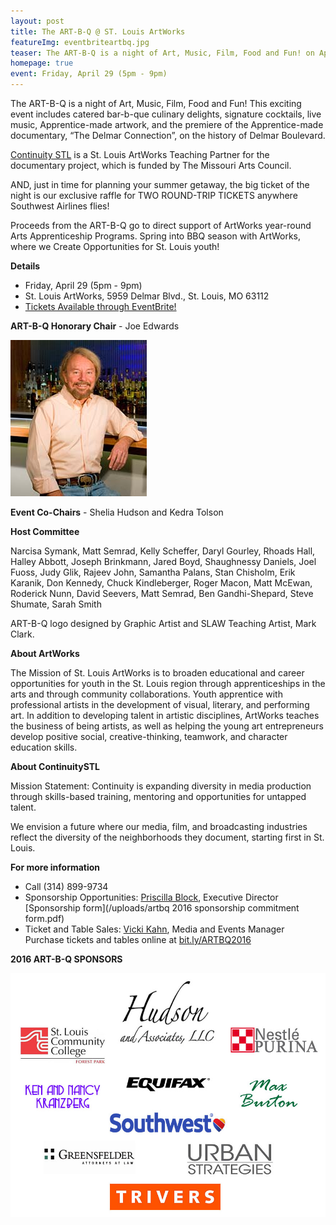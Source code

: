 ```yaml
---
layout: post
title: The ART-B-Q @ ST. Louis ArtWorks
featureImg: eventbriteartbq.jpg
teaser: The ART-B-Q is a night of Art, Music, Film, Food and Fun! on April 29 (5pm - 9pm)!
homepage: true
event: Friday, April 29 (5pm - 9pm)
---
```


The ART-B-Q is a night of Art, Music, Film, Food and Fun! This exciting event includes catered bar-b-que culinary delights, signature cocktails, live music, Apprentice-made artwork, and the premiere of the Apprentice-made documentary, “The Delmar Connection”, on the history of Delmar Boulevard.  

<a href="http://www.continuitystl.com">Continuity STL</a> is a St. Louis ArtWorks Teaching Partner for the documentary project, which is funded by The Missouri Arts Council. 

AND, just in time for planning your summer getaway, the big ticket of the night is our exclusive raffle for TWO ROUND-TRIP TICKETS anywhere Southwest Airlines flies! 

Proceeds from the ART-B-Q go to direct support of ArtWorks year-round Arts Apprenticeship Programs. Spring into BBQ season with ArtWorks, where we Create Opportunities for St. Louis youth!


**Details**

- Friday, April 29 (5pm - 9pm)
- St. Louis ArtWorks, 5959 Delmar Blvd., St. Louis, MO 63112
- [Tickets Available through EventBrite!](http://bit.ly/ARTBQ2016)

**ART-B-Q Honorary Chair** - Joe Edwards

![Joe Edwards](/images/joe_edwards_xsm.jpg)

**Event Co-Chairs** - Shelia Hudson and Kedra Tolson

**Host Committee**

Narcisa Symank, Matt Semrad, Kelly Scheffer, Daryl Gourley, Rhoads Hall, Halley Abbott, Joseph Brinkmann, Jared Boyd, 
Shaughnessy Daniels, Joel Fuoss, Judy Glik, Rajeev John, Samantha Palans, Stan Chisholm, 
Erik Karanik, Don Kennedy, Chuck Kindleberger, 
Roger Macon, Matt McEwan, Roderick Nunn, David Seevers, Matt Semrad, Ben Gandhi-Shepard, 
Steve Shumate, Sarah Smith

ART-B-Q logo designed by Graphic Artist and SLAW Teaching Artist, Mark Clark. 


**About ArtWorks**

The Mission of St. Louis ArtWorks is to broaden educational and career opportunities for youth in the St. Louis region through apprenticeships in the arts and through community collaborations. Youth apprentice with professional artists in the development of visual, literary, and performing art. In addition to developing talent in artistic disciplines, ArtWorks teaches the business of being artists, as well as helping the young art entrepreneurs develop positive social, creative-thinking, teamwork, and character education skills.

**About ContinuitySTL**

Mission Statement: Continuity is expanding diversity in media production through skills-based training, mentoring and opportunities for untapped talent.

We envision a future where our media, film, and broadcasting industries reflect the diversity of the neighborhoods they document, starting first in St. Louis. 

**For more information**

- Call (314) 899-9734
- Sponsorship Opportunities: [Priscilla Block](mailto:priscilla.block@stlartworks.org), Executive Director [Sponsorship form](/uploads/artbq 2016 sponsorship commitment form.pdf)
- Ticket and Table Sales: [Vicki Kahn](mailto:vicki@stlartworks.org), Media and Events Manager Purchase tickets and tables online at [bit.ly/ARTBQ2016](https://www.eventbrite.com/e/the-art-b-q-st-louis-artworks-tickets-20786864070)

**2016 ART-B-Q SPONSORS**

![ArtBQSponsors](/images/artbq_sponsorweb3.jpg)
